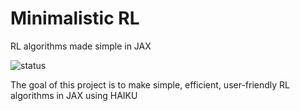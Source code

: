 # Minimalistic RL
RL algorithms made simple in JAX

![status](https://img.shields.io/badge/status-work%20in%20progress-red)

The goal of this project is to make simple, efficient, user-friendly RL algorithms in JAX using HAIKU
